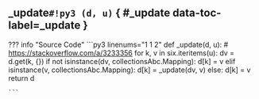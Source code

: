 ## **_update**`#!py3 (d, u)` { #_update data-toc-label=_update }



??? info "Source Code" 
	```py3 linenums="1 1 2" 
	def _update(d, u):
	    # https://stackoverflow.com/a/3233356
	    for k, v in six.iteritems(u):
	        dv = d.get(k, {})
	        if not isinstance(dv, collectionsAbc.Mapping):
	            d[k] = v
	        elif isinstance(v, collectionsAbc.Mapping):
	            d[k] = _update(dv, v)
	        else:
	            d[k] = v
	    return d
	
	```
